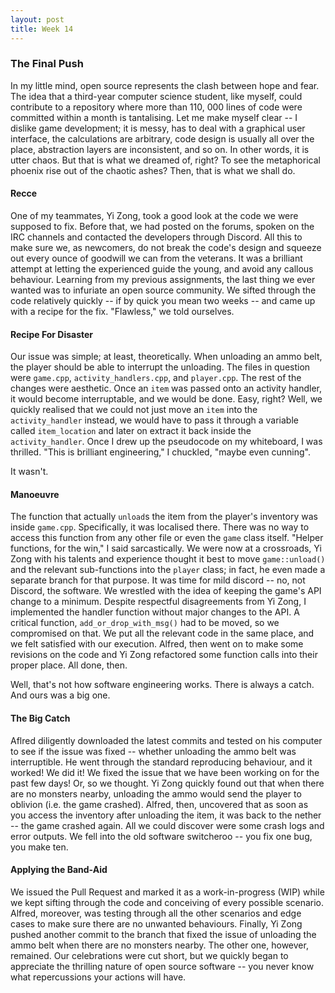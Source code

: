 ```yaml
---
layout: post
title: Week 14
---
```


### The Final Push
In my little mind, open source represents the clash between hope and fear. The idea that a third-year computer science student, like myself, could contribute to a repository where more than 110, 000 lines of code were committed within a month is tantalising. Let me make myself clear -- I dislike game development; it is messy, has to deal with a graphical user interface, the calculations are arbitrary, code design is usually all over the place, abstraction layers are inconsistent, and so on. In other words, it is utter chaos. But that is what we dreamed of, right? To see the metaphorical phoenix rise out of the chaotic ashes? Then, that is what we shall do.

#### Recce
One of my teammates, Yi Zong, took a good look at the code we were supposed to fix. Before that, we had posted on the forums, spoken on the IRC channels and contacted the developers through Discord. All this to make sure we, as newcomers, do not break the code's design and squeeze out every ounce of goodwill we can from the veterans. It was a brilliant attempt at letting the experienced guide the young, and avoid any callous behaviour. Learning from my previous assignments, the last thing we ever wanted was to infuriate an open source community. We sifted through the code relatively quickly -- if by quick you mean two weeks -- and came up with a recipe for the fix. "Flawless," we told ourselves. 

#### Recipe For Disaster
Our issue was simple; at least, theoretically. When unloading an ammo belt, the player should be able to interrupt the unloading. The files in question were `game.cpp`, `activity_handlers.cpp`, and `player.cpp`. The rest of the changes were aesthetic. Once an `item` was passed onto an activity handler, it would become interruptable, and we would be done. Easy, right? Well, we quickly realised that we could not just move an `item` into the `activity_handler` instead, we would have to pass it through a variable called `item_location` and later on extract it back inside the `activity_handler`. Once I drew up the pseudocode on my whiteboard, I was thrilled. "This is brilliant engineering," I chuckled, "maybe even cunning". 

It wasn't. 

#### Manoeuvre
The function that actually `unload`s the item from the player's inventory was inside `game.cpp`. Specifically, it was localised there. There was no way to access this function from any other file or even the `game` class itself. "Helper functions, for the win," I said sarcastically. We were now at a crossroads, Yi Zong with his talents and experience thought it best to move `game::unload()` and the relevant sub-functions into the `player` class; in fact, he even made a separate branch for that purpose. It was time for mild discord -- no, not Discord, the software. We wrestled with the idea of keeping the game's API change to a minimum. Despite respectful disagreements from Yi Zong, I implemented the handler function without major changes to the API. A critical function, `add_or_drop_with_msg()` had to be moved, so we compromised on that.  We put all the relevant code in the same place, and we felt satisfied with our execution. Alfred, then went on to make some revisions on the code and Yi Zong refactored some function calls into their proper place. All done, then. 

Well, that's not how software engineering works. There is always a catch. And ours was a big one. 

#### The Big Catch
Aflred diligently downloaded the latest commits and tested on his computer to see if the issue was fixed -- whether unloading the ammo belt was interruptible. He went through the standard reproducing behaviour, and it worked! We did it! We fixed the issue that we have been working on for the past few days! Or, so we thought. Yi Zong quickly found out that when there are no monsters nearby, unloading the ammo would send the player to oblivion (i.e. the game crashed). Alfred, then, uncovered that as soon as you access the inventory after unloading the item, it was back to the nether -- the game crashed again. All we could discover were some crash logs and error outputs. We fell into the old software switcheroo -- you fix one bug, you make ten. 

#### Applying the Band-Aid
We issued the Pull Request and marked it as a work-in-progress (WIP) while we kept sifting through the code and conceiving of every possible scenario. Alfred, moreover, was testing through all the other scenarios and edge cases to make sure there are no unwanted behaviours. Finally, Yi Zong pushed another commit to the branch that fixed the issue of unloading the ammo belt when there are no monsters nearby. The other one, however, remained. Our celebrations were cut short, but we quickly began to appreciate the thrilling nature of open source software -- you never know what repercussions your actions will have. 